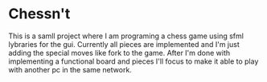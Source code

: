 # Chessn't

This is a samll project where I am programing a chess game using sfml lybraries for the gui.
Currently all pieces are implemented and I'm just adding the special moves like fork to the game.
After I'm done with implementing a functional board and pieces I'll focus to make it able to play with another pc in the same network. 
